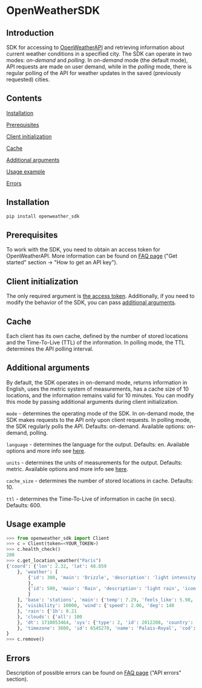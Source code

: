# OpenWeatherSDK

## Introduction

SDK for accessing to [OpenWeatherAPI](https://openweathermap.org/api) and
retrieving information about current weather conditions in a specified city.
The SDK can operate in two modes: *on-demand* and *polling*. In *on-demand*
mode (the default mode), API requests are made on user demand, while in the
*polling* mode, there is regular polling of the API for weather updates in the
saved (previously requested) cities.

## Contents

[Installation](#installation)

[Prerequisites](#prerequisites)

[Client initialization](#client-initialization)

[Cache](#cache)

[Additional arguments](#additional-arguments)

[Usage example](#usage-example)

[Errors](#errors)

## Installation

```python
pip install openweather_sdk
```

## Prerequisites

To work with the SDK, you need to obtain an access token for OpenWeatherAPI.
More information can be found on [FAQ page](https://openweathermap.org/faq)
("Get started" section -> "How to get an API key").

## Client initialization

The only required argument is [the access token](#prerequisites). Additionally,
if you need to modify the behavior of the SDK, you can pass
[additional arguments](#additional-arguments).

## Cache

Each client has its own cache, defined by the number of stored locations and
the Time-To-Live (TTL) of the information. In polling mode, the TTL determines
the API polling interval.

## Additional arguments

By default, the SDK operates in on-demand mode, returns information in English,
uses the metric system of measurements, has a cache size of 10 locations, and
the information remains valid for 10 minutes. You can modify this mode by
passing additional arguments during client initialization.

`mode` - determines the operating mode of the SDK. In on-demand mode, the SDK
makes requests to the API only upon client requests. In polling mode, the SDK
regularly polls the API. Defaults: on-demand. Available options: on-demand, polling.

`language` - determines the language for the output. Defaults: en. Available
options and more info see [here](https://openweathermap.org/current#multi).

`units` - determines the units of measurements for the output. Defaults:
metric. Available options and more info see
[here](https://openweathermap.org/current#data).

`cache_size` - determines the number of stored locations in cache. Defaults: 10.

`ttl` - determines the Time-To-Live of information in cache (in secs). Defaults:
600. 

## Usage example

```python
>>> from openweather_sdk import Client
>>> c = Client(token=<YOUR_TOKEN>)
>>> c.health_check()
200
>>> c.get_location_weather("Paris")
{'coord': {'lon': 2.32, 'lat': 48.859
    }, 'weather': [
        {'id': 300, 'main': 'Drizzle', 'description': 'light intensity drizzle', 'icon': '09d'
        },
        {'id': 500, 'main': 'Rain', 'description': 'light rain', 'icon': '10d'
        }
    ], 'base': 'stations', 'main': {'temp': 7.29, 'feels_like': 5.98, 'temp_min': 6.3, 'temp_max': 7.84, 'pressure': 993, 'humidity': 94
    }, 'visibility': 10000, 'wind': {'speed': 2.06, 'deg': 140
    }, 'rain': {'1h': 0.21
    }, 'clouds': {'all': 100
    }, 'dt': 1710053464, 'sys': {'type': 2, 'id': 2012208, 'country': 'FR', 'sunrise': 1710051241, 'sunset': 1710092881
    }, 'timezone': 3600, 'id': 6545270, 'name': 'Palais-Royal', 'cod': 200
}
>>> c.remove()
```

## Errors

Description of possible errors can be found on
[FAQ page](https://openweathermap.org/faq) ("API errors" section).

